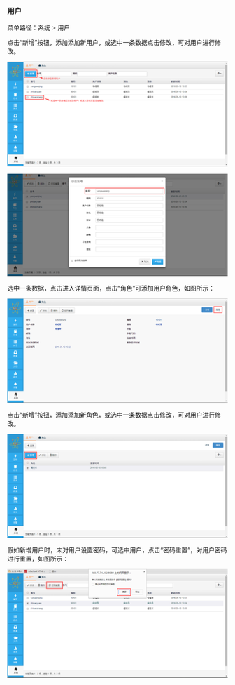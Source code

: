 ### 用户

菜单路径：系统 > 用户

点击“新增”按钮，添加添加新用户，或选中一条数据点击修改，可对用户进行修改。

![用户](..\images\用户1.png)

![用户](..\images\用户2.png)

选中一条数据，点击进入详情页面，点击“角色”可添加用户角色，如图所示：

![用户](..\images\用户3.png)

点击“新增”按钮，添加添加新角色，或选中一条数据点击修改，可对用户进行修改。

![用户](..\images\用户4.png)

假如新增用户时，未对用户设置密码，可选中用户，点击“密码重置”，对用户密码进行重置，如图所示：

![用户](..\images\用户5.png)
